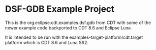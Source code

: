 DSF-GDB Example Project
=======================

This is the org.eclipse.cdt.examples.dsf.gdb from CDT with some of the newer 
example code backported to CDT 8.6 and Eclipse Luna.

It is intended to be run with the examples-target-platform/cdt.target platform
which is CDT 8.6 and Luna SR2.



